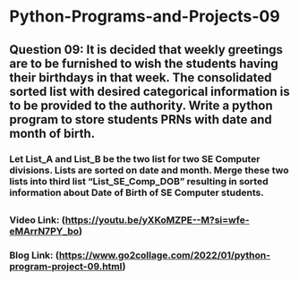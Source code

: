 # Python-Programs-and-Projects-09

## Question 09: It is decided that weekly greetings are to be furnished to wish the students having their birthdays in that week. The consolidated sorted list with desired categorical information is to be provided to the authority. Write a python program to store students PRNs with date and month of birth. 

### Let List_A and List_B be the two list for two SE Computer divisions. Lists are sorted on date and month. Merge these two lists into third list “List_SE_Comp_DOB” resulting in sorted information about Date of Birth of SE Computer students.

## 

### Video Link: (https://youtu.be/yXKoMZPE--M?si=wfe-eMArrN7PY_bo)

### Blog Link: (https://www.go2collage.com/2022/01/python-program-project-09.html)
